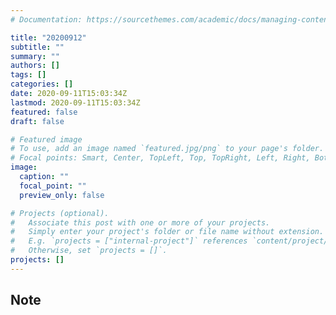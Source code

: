 ```yaml
---
# Documentation: https://sourcethemes.com/academic/docs/managing-content/

title: "20200912"
subtitle: ""
summary: ""
authors: []
tags: []
categories: []
date: 2020-09-11T15:03:34Z
lastmod: 2020-09-11T15:03:34Z
featured: false
draft: false

# Featured image
# To use, add an image named `featured.jpg/png` to your page's folder.
# Focal points: Smart, Center, TopLeft, Top, TopRight, Left, Right, BottomLeft, Bottom, BottomRight.
image:
  caption: ""
  focal_point: ""
  preview_only: false

# Projects (optional).
#   Associate this post with one or more of your projects.
#   Simply enter your project's folder or file name without extension.
#   E.g. `projects = ["internal-project"]` references `content/project/deep-learning/index.md`.
#   Otherwise, set `projects = []`.
projects: []
---
```


## Note

